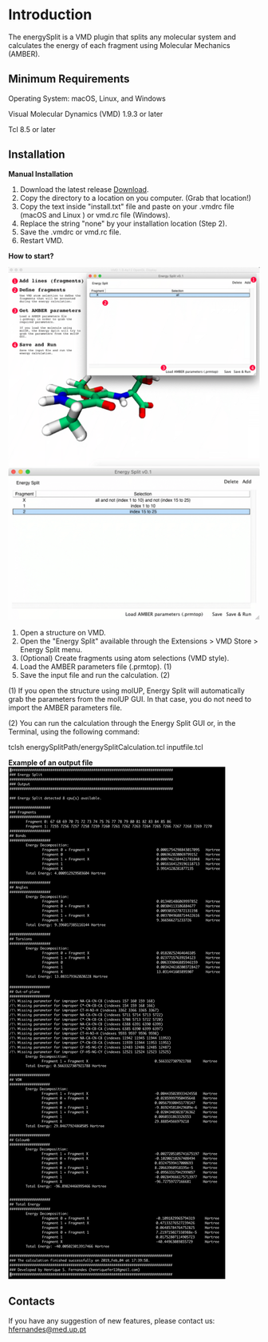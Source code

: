# Introduction
The energySplit is a VMD plugin that splits any molecular system and calculates the energy of each fragment using Molecular Mechanics (AMBER).

## Minimum Requirements

Operating System: macOS, Linux, and Windows

Visual Molecular Dynamics (VMD) 1.9.3 or later

Tcl 8.5 or later

## Installation

**Manual Installation**
1. Download the latest release [Download](https://github.com/henriquefer/energySplit/releases/latest).
2. Copy the directory to a location on you computer. (Grab that location!)
3. Copy the text inside "install.txt" file and paste on your .vmdrc file (macOS and Linux ) or vmd.rc file (Windows).
4. Replace the string "none" by your installation location (Step 2).
5. Save the .vmdrc or vmd.rc file.
6. Restart VMD.

**How to start?**

![Image1](Screenshots/image1.gif)
![Image2](Screenshots/image2.gif)

1. Open a structure on VMD.
2. Open the "Energy Split" available through the Extensions > VMD Store > Energy Split menu.
3. (Optional) Create fragments using atom selections (VMD style).
4. Load the AMBER parameters file (.prmtop). (1)
5. Save the input file and run the calculation. (2)

(1) If you open the structure using molUP, Energy Split will automatically grab the parameters from the molUP GUI. In that case, you do not need to import the AMBER parameters file.

(2) You can run the calculation through the Energy Split GUI or, in the Terminal, using the following command:

tclsh energySplitPath/energySplitCalculation.tcl inputfile.tcl

**Example of an output file**
![Image3](Screenshots/image3.gif)

## Contacts
If you have any suggestion of new features, please contact us: hfernandes@med.up.pt